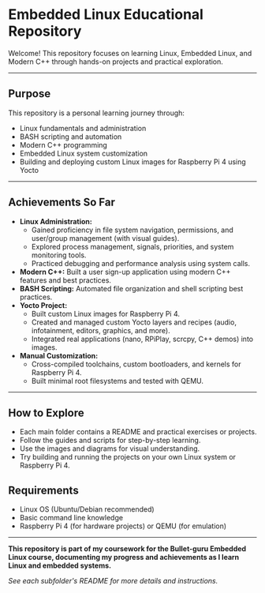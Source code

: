 # Embedded Linux Educational Repository
Welcome! This repository focuses on learning Linux, Embedded Linux, and Modern C++ through hands-on projects and practical exploration.

---

## Purpose
This repository is a personal learning journey through:
- Linux fundamentals and administration
- BASH scripting and automation
- Modern C++ programming
- Embedded Linux system customization
- Building and deploying custom Linux images for Raspberry Pi 4 using Yocto


---

## Achievements So Far

- **Linux Administration:**
  - Gained proficiency in file system navigation, permissions, and user/group management (with visual guides).
  - Explored process management, signals, priorities, and system monitoring tools.
  - Practiced debugging and performance analysis using system calls.
- **Modern C++:** Built a user sign-up application using modern C++ features and best practices.
- **BASH Scripting:** Automated file organization and shell scripting best practices.
- **Yocto Project:**
  - Built custom Linux images for Raspberry Pi 4.
  - Created and managed custom Yocto layers and recipes (audio, infotainment, editors, graphics, and more).
  - Integrated real applications (nano, RPiPlay, scrcpy, C++ demos) into images.
- **Manual Customization:**
  - Cross-compiled toolchains, custom bootloaders, and kernels for Raspberry Pi 4.
  - Built minimal root filesystems and tested with QEMU.

---

## How to Explore
- Each main folder contains a README and practical exercises or projects.
- Follow the guides and scripts for step-by-step learning.
- Use the images and diagrams for visual understanding.
- Try building and running the projects on your own Linux system or Raspberry Pi 4.

## Requirements
- Linux OS (Ubuntu/Debian recommended)
- Basic command line knowledge
- Raspberry Pi 4 (for hardware projects) or QEMU (for emulation)

---

**This repository is part of my coursework for the Bullet-guru Embedded Linux course, documenting my progress and achievements as I learn Linux and embedded systems.**

*See each subfolder's README for more details and instructions.*

